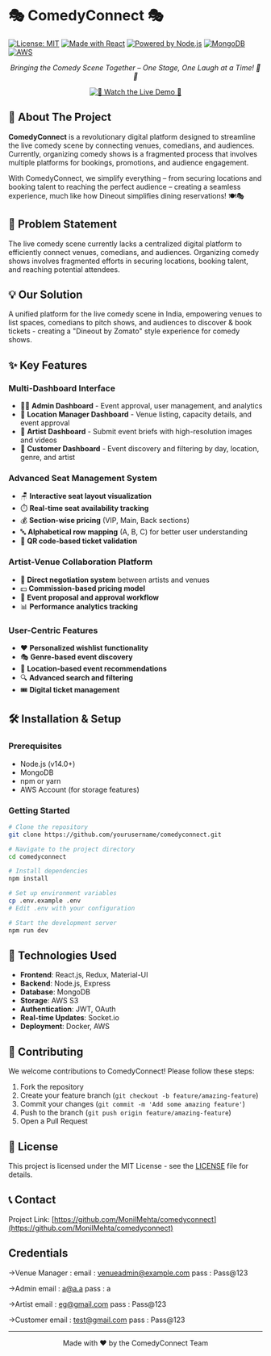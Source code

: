 # 🎭 ComedyConnect 🎭

[![License: MIT](https://img.shields.io/badge/License-MIT-yellow.svg)](https://opensource.org/licenses/MIT)
[![Made with React](https://img.shields.io/badge/Made%20with-React-61DAFB?logo=react&logoColor=white)](https://reactjs.org)
[![Powered by Node.js](https://img.shields.io/badge/Powered%20by-Node.js-339933?logo=node.js&logoColor=white)](https://nodejs.org)
[![MongoDB](https://img.shields.io/badge/MongoDB-4EA94B?logo=mongodb&logoColor=white)](https://www.mongodb.com/)
[![AWS](https://img.shields.io/badge/AWS-%23FF9900.svg?style=flat&logo=amazon-aws&logoColor=white)](https://aws.amazon.com/)

<div align="center">
  <p><em>Bringing the Comedy Scene Together – One Stage, One Laugh at a Time! 🎤😂</em></p>
  
  [![🎥 Watch the Live Demo 🎥](https://img.youtube.com/vi/BzRZaS7U9aQ/0.jpg)](https://www.youtube.com/watch?v=BzRZaS7U9aQ)
</div>

## 🚀 About The Project

**ComedyConnect** is a revolutionary digital platform designed to streamline the live comedy scene by connecting venues, comedians, and audiences. Currently, organizing comedy shows is a fragmented process that involves multiple platforms for bookings, promotions, and audience engagement.

With ComedyConnect, we simplify everything – from securing locations and booking talent to reaching the perfect audience – creating a seamless experience, much like how Dineout simplifies dining reservations! 🍽️🎭

## 🎯 Problem Statement

The live comedy scene currently lacks a centralized digital platform to efficiently connect venues, comedians, and audiences. Organizing comedy shows involves fragmented efforts in securing locations, booking talent, and reaching potential attendees.

## 💡 Our Solution

A unified platform for the live comedy scene in India, empowering venues to list spaces, comedians to pitch shows, and audiences to discover & book tickets - creating a "Dineout by Zomato" style experience for comedy shows.

## ✨ Key Features

### Multi-Dashboard Interface
- 👨‍💼 **Admin Dashboard** - Event approval, user management, and analytics
- 🏢 **Location Manager Dashboard** - Venue listing, capacity details, and event approval
- 🎤 **Artist Dashboard** - Submit event briefs with high-resolution images and videos
- 👥 **Customer Dashboard** - Event discovery and filtering by day, location, genre, and artist

### Advanced Seat Management System
- 🪑 **Interactive seat layout visualization**
- ⏱️ **Real-time seat availability tracking**
- 💰 **Section-wise pricing** (VIP, Main, Back sections)
- 🔤 **Alphabetical row mapping** (A, B, C) for better user understanding
- 📱 **QR code-based ticket validation**

### Artist-Venue Collaboration Platform
- 🤝 **Direct negotiation system** between artists and venues
- 💵 **Commission-based pricing model**
- 📝 **Event proposal and approval workflow**
- 📊 **Performance analytics tracking**

### User-Centric Features
- ❤️ **Personalized wishlist functionality**
- 🎭 **Genre-based event discovery**
- 📍 **Location-based event recommendations**
- 🔍 **Advanced search and filtering**
- 🎟️ **Digital ticket management**

## 🛠️ Installation & Setup

### Prerequisites

- Node.js (v14.0+)
- MongoDB
- npm or yarn
- AWS Account (for storage features)

### Getting Started

```bash
# Clone the repository
git clone https://github.com/yourusername/comedyconnect.git

# Navigate to the project directory
cd comedyconnect

# Install dependencies
npm install

# Set up environment variables
cp .env.example .env
# Edit .env with your configuration

# Start the development server
npm run dev
```

## 🔧 Technologies Used

- **Frontend**: React.js, Redux, Material-UI
- **Backend**: Node.js, Express
- **Database**: MongoDB
- **Storage**: AWS S3
- **Authentication**: JWT, OAuth
- **Real-time Updates**: Socket.io
- **Deployment**: Docker, AWS

## 👥 Contributing

We welcome contributions to ComedyConnect! Please follow these steps:

1. Fork the repository
2. Create your feature branch (`git checkout -b feature/amazing-feature`)
3. Commit your changes (`git commit -m 'Add some amazing feature'`)
4. Push to the branch (`git push origin feature/amazing-feature`)
5. Open a Pull Request

## 📄 License

This project is licensed under the MIT License - see the [LICENSE](LICENSE) file for details.

## 📞 Contact

Project Link: [https://github.com/MonilMehta/comedyconnect](https://github.com/MonilMehta/comedyconnect)

## Credentials
->Venue Manager : 
email : venueadmin@example.com
pass : Pass@123


->Admin 
email : a@a.a
pass : a

->Artist 
email : eg@gmail.com
pass : Pass@123

->Customer 
email : test@gmail.com
pass : Pass@123

---

<div align="center">
  <p>Made with ❤️ by the ComedyConnect Team</p>
</div>

